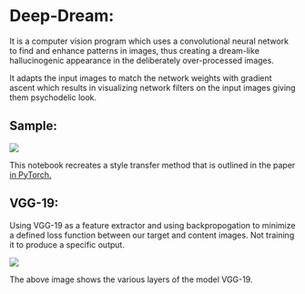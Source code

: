# Deep-Dream:
It is a computer vision program which uses a convolutional neural network to find and enhance patterns in images, thus creating a dream-like hallucinogenic appearance in the deliberately over-processed images. 
<p> It adapts the input images to match the network weights with gradient ascent which results in visualizing network filters on the input images giving them psychodelic look. </p>
<p> <h2> Sample: </h2> </p>
<img src="https://raw.githubusercontent.com/geekquad/deep-learning-v2-pytorch/master/style-transfer/notebook_ims/style_tx_cat.png">
<p> This notebook recreates a style transfer method that is outlined in the paper
  <a href="https://www.cv-foundation.org/openaccess/content_cvpr_2016/papers/Gatys_Image_Style_Transfer_CVPR_2016_paper.pdf"> in PyTorch. </a>
<h2> VGG-19: </h2>
</p>
<p> Using VGG-19 as a feature extractor and 
using backpropogation to minimize a defined loss function between our target and content images.
Not training it to produce a specific output. </p>
<img src="https://raw.githubusercontent.com/geekquad/deep-learning-v2-pytorch/master/style-transfer/notebook_ims/vgg19_convlayers.png">
<p> The above image shows the various layers of the model VGG-19. </p>
